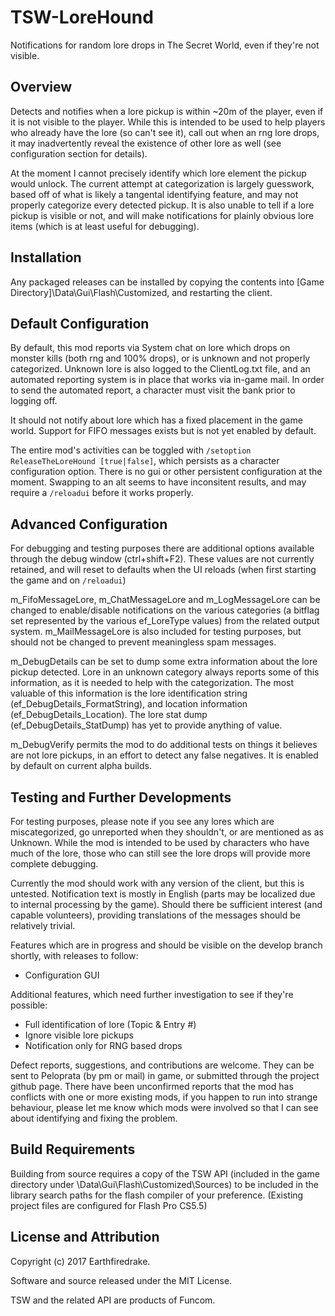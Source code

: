 # TSW-LoreHound
Notifications for random lore drops in The Secret World, even if they're not visible.

## Overview
Detects and notifies when a lore pickup is within ~20m of the player, even if it is not visible to the player. While this is intended to be used to help players who already have the lore (so can't see it), call out when an rng lore drops, it may inadvertently reveal the existence of other lore as well (see configuration section for details).

At the moment I cannot precisely identify which lore element the pickup would unlock. The current attempt at categorization is largely guesswork, based off of what is likely a tangental identifying feature, and may not properly categorize every detected pickup. It is also unable to tell if a lore pickup is visible or not, and will make notifications for plainly obvious lore items (which is at least useful for debugging).

## Installation
Any packaged releases can be installed by copying the contents into [Game Directory]\Data\Gui\Flash\Customized, and restarting the client. 

## Default Configuration
By default, this mod reports via System chat on lore which drops on monster kills (both rng and 100% drops), or is unknown and not properly categorized. Unknown lore is also logged to the ClientLog.txt file, and an automated reporting system is in place that works via in-game mail. In order to send the automated report, a character must visit the bank prior to logging off.

It should not notify about lore which has a fixed placement in the game world. Support for FIFO messages exists but is not yet enabled by default.

The entire mod's activities can be toggled with `/setoption ReleaseTheLoreHound [true|false]`, which persists as a character configuration option. There is no gui or other persistent configuration at the moment. Swapping to an alt seems to have inconsitent results, and may require a `/reloadui` before it works properly.

## Advanced Configuration
For debugging and testing purposes there are additional options available through the debug window (ctrl+shift+F2). These values are not currently retained, and will reset to defaults when the UI reloads (when first starting the game and on `/reloadui`)

m_FifoMessageLore, m_ChatMessageLore and m_LogMessageLore can be changed to enable/disable notifications on the various categories (a bitflag set represented by the various ef_LoreType values) from the related output system. m_MailMessageLore is also included for testing purposes, but should not be changed to prevent meaningless spam messages.

m_DebugDetails can be set to dump some extra information about the lore pickup detected. Lore in an unknown category always reports some of this information, as it is needed to help with the categorization.
The most valuable of this information is the lore identification string (ef_DebugDetails_FormatString), and location information (ef_DebugDetails_Location). The lore stat dump (ef_DebugDetails_StatDump) has yet to provide anything of value.

m_DebugVerify permits the mod to do additional tests on things it believes are not lore pickups, in an effort to detect any false negatives. It is enabled by default on current alpha builds.

## Testing and Further Developments
For testing purposes, please note if you see any lores which are miscategorized, go unreported when they shouldn't, or are mentioned as as Unknown. While the mod is intended to be used by characters who have much of the lore, those who can still see the lore drops will provide more complete debugging.

Currently the mod should work with any version of the client, but this is untested. Notification text is mostly in English (parts may be localized due to internal processing by the game). Should there be sufficient interest (and capable volunteers), providing translations of the messages should be relatively trivial.

Features which are in progress and should be visible on the develop branch shortly, with releases to follow:
+ Configuration GUI

Additional features, which need further investigation to see if they're possible:
+ Full identification of lore (Topic & Entry #)
+ Ignore visible lore pickups
+ Notification only for RNG based drops

Defect reports, suggestions, and contributions are welcome. They can be sent to Peloprata (by pm or mail) in game, or submitted through the project github page. There have been unconfirmed reports that the mod has conflicts with one or more existing mods, if you happen to run into strange behaviour, please let me know which mods were involved so that I can see about identifying and fixing the problem.

## Build Requirements
Building from source requires a copy of the TSW API (included in the game directory under \Data\Gui\Flash\Customized\Sources) to be included in the library search paths for the flash compiler of your preference. (Existing project files are configured for Flash Pro CS5.5)

## License and Attribution
Copyright (c) 2017 Earthfiredrake. 

Software and source released under the MIT License.

TSW and the related API are products of Funcom.